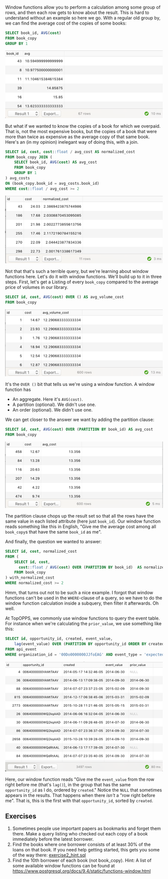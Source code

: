 Window functions allow you to perform a calculation among some group of rows, and then each row gets to know about the result. This is hard to understand without an example so here we go. With a regular old group by, we can find the average cost of the copies of some books:

```sql
SELECT book_id, AVG(cost)
FROM book_copy
GROUP BY 1
```

![](./window_query1.png)

But what if we wanted to know the copies of a book for which we overpaid. That is, not the most expensive books, but the copies of a book that were more than twice as expensive as the average copy of that same book. Here's an (in my opinion) inelegant way of doing this, with a join.

```sql
SELECT id, cost, cost::float / avg_cost AS normalized_cost
FROM book_copy JOIN (
    SELECT book_id, AVG(cost) AS avg_cost
    FROM book_copy
    GROUP BY 1
) avg_costs
ON (book_copy.book_id = avg_costs.book_id)
WHERE cost::float / avg_cost >= 2
```

![](./window_query2.png)

Not that that's such a terrible query, but we're learning about window functions here. Let's do it with window functions. We'll build up to it in three steps. First, let's get a Listing of every `book_copy` compared to the average price of volumes in our library.

```sql
SELECT id, cost, AVG(cost) OVER () AS avg_volume_cost
FROM book_copy
```

![](./window_query3.png)

It's the `OVER ()` bit that tells us we're using a window function. A window function has

  - An aggregate. Here it's `AVG(cost)`.
  - A partition (optional). We didn't use one.
  - An order (optional). We didn't use one.

We can get closer to the answer we want by adding the partition clause:

```sql
SELECT id, cost, AVG(cost) OVER (PARTITION BY book_id) AS avg_cost
FROM book_copy
```

![](./window_query4.png)

The partition clause chops up the result set so that all the rows have the same value in each listed attribute (here just `book_id`). Our window function reads something like this in English, "Give me the average cost among all `book_copy`s that have the same `book_id` as me".

And finally, the question we wanted to answer:

```sql
SELECT id, cost, normalized_cost
FROM (
    SELECT id, cost,
      cost::float / AVG(cost) OVER (PARTITION BY book_id)  AS normalized_cost
    FROM book_copy
) with_normalized_cost
WHERE normalized_cost >= 2
```

Hmm, that turns out not to be such a nice example. I forgot that window functions can't be used in the `WHERE`-clause of a query, so we have to do the window function calculation inside a subquery, then filter it afterwards. Oh well.

At TopOPPS, we commonly use window functions to query the event table. For instance when we're calculating the `prior_value`, we use something like this:

```sql
SELECT id, opportunity_id, created, event_value,
    lag(event_value) OVER (PARTITION BY opportunity_id ORDER BY created) AS prior_value
FROM api_event
WHERE organization_id = '00Do0000000JJfoEAG' AND event_type = 'expected_close_date'
```

![](./window_query5.png)

Here, our window function reads "Give me the `event_value` from the row right before me (that's `lag()`), in the group that has the same `opportunity_id` as I do, ordered by `created`." Notice the `NULL` that sometimes appears in the results. That happens when there *isn't* a "row right before me". That is, this is the first with that `opportunity_id`, sorted by `created`.

## Exercises

1. Sometimes people use important papers as bookmarks and forget them there. Make a query listing who checked out each copy of a book immediately before the latest borrower.
2. Find the books where one borrower consists of at least 30% of the loans on that book. If you need help getting started, this gets you some of the way there: [exercise2_hint.sql](#file-exercise2_hint-sql)
3. Find the 10th borrower of each book (not book_copy). Hint: A list of some available window functions can be found at https://www.postgresql.org/docs/9.4/static/functions-window.html

